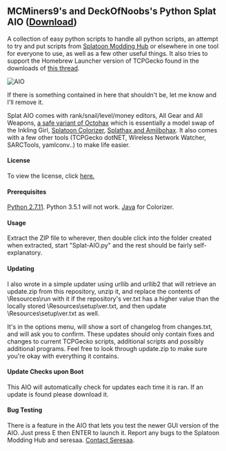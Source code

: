 ## MCMiners9's and DeckOfNoobs's Python Splat AIO ([Download](https://github.com/MCMiners9/Splat-AIO/releases))
A collection of easy python scripts to handle all python scripts, an attempt to try and put scripts from [Splatoon Modding Hub](https://gbatemp.net/threads/splatoon-modding-hub.425670/) or elsewhere in one tool for everyone to use, as well as a few other useful things. It also tries to support the Homebrew Launcher version of TCPGecko found in the downloads of [this thread](https://gbatemp.net/threads/post-your-wiiu-cheat-codes-here.395443/).

![AIO](http://imgur.com/a/nlSgH)

If there is something contained in here that shouldn't be, let me know and I'll remove it.

Splat AIO comes with rank/snail/level/money editors, All Gear and All Weapons, [a safe variant of Octohax](https://github.com/wiiudev/pyGecko/blob/master/octoling.py) which is essentially a model swap of the Inkling Girl, [Splatoon Colorizer](https://gbatemp.net/threads/splatoon-colorizer.406463/), [Splathax and Amiibohax](https://gbatemp.net/threads/splatoon-modding-hub.425670/page-47#post-6344607). It also comes with a few other tools (TCPGecko dotNET, Wireless Network Watcher, SARCTools, yamlconv..) to make life easier.

#### License
To view the license, click [here.](https://raw.githubusercontent.com/MCMiners9/Splat-AIO/master/LICENSE.txt)

#### Prerequisites
[Python 2.7.11](https://www.python.org/downloads/). Python 3.5.1 will not work.
[Java](https://java.com/) for Colorizer.

#### Usage
Extract the ZIP file to wherever, then double click into the folder created when extracted, start "Splat-AIO.py" and the rest should be fairly self-explanatory.


#### Updating
I also wrote in a simple updater using urllib and urllib2 that will retrieve an update.zip from this repository, unzip it, and replace the contents of \Resources\run with it if the repository's ver.txt has a higher value than the locally stored \Resources\setup\ver.txt, and then update \Resources\setup\ver.txt as well. 

It's in the options menu, will show a sort of changelog from changes.txt, and will ask you to confirm. These updates should only contain fixes and changes to current TCPGecko scripts, additional scripts and possibly additional programs. Feel free to look through update.zip to make sure you're okay with everything it contains.

#### Update Checks upon Boot
This AIO will automatically check for updates each time it is ran. If an update is found please download it.

#### Bug Testing
There is a feature in the AIO that lets you test the newer GUI version of the AIO. Just press E then ENTER to launch it. Report any bugs to the Splatoon Modding Hub and seresaa. [Contact Seresaa](https://github.com/seresaa).
